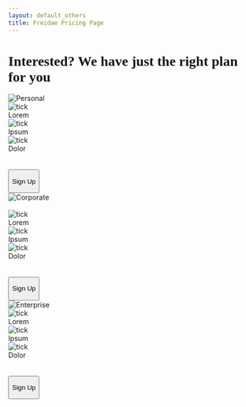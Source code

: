 ```yaml
---
layout: default_others
title: Freidae Pricing Page
---
```

<h1 style="font-family: 'Aller';">Interested? We have just the right plan for you</h1>
<div class="col-sm-4 pri-div-dwn pri-div-res">
    <img alt="Personal" id="pr_prsnl" src="/data/img/pricing/Personal.png">
    <br>
    <img class="pri-img" alt="tick" src="/data/img/pricing/Tick_mark.png"><div class="pri-txt">Lorem</div>
    <img class="pri-img" alt="tick" src="/data/img/pricing/Tick_mark.png"><div class="pri-txt">Ipsum</div>
    <img class="pri-img" alt="tick" src="/data/img/pricing/Tick_mark.png"><div class="pri-txt">Dolor</div>
    <br>
    <br>
    <button type="submit" class="btn pri-sbmt" id="pri-sbmt1"><p style="text-align: center;">Sign Up</p></button>
</div>
<div class="col-sm-4 pri-div-res">
    <div>
        <img alt="Corporate" id="pr_crprt" src="/data/img/pricing/Corp.png">
    </div>
    <br>
    <img class="pri-img" alt="tick" src="/data/img/pricing/Tick_mark.png"><div class="pri-txt">Lorem</div>
    <img class="pri-img" alt="tick" src="/data/img/pricing/Tick_mark.png"><div class="pri-txt">Ipsum</div>
    <img class="pri-img" alt="tick" src="/data/img/pricing/Tick_mark.png"><div class="pri-">Dolor</div>
    <br>
    <br>
    <button type="submit" class="btn pri-sbmt" id="pri-sbmt2"><p style="text-align: center;">Sign Up</p></button>
</div>
<div class="col-sm-4 pri-div-dwn pri-div-res">
    <img alt="Enterprise" id="pr_entr" src="/data/img/pricing/Enterprise.png">
    <br>
    <img class="pri-img" alt="tick" src="/data/img/pricing/Tick_mark.png"><div class="pri-txt">Lorem</div>
    <img class="pri-img" alt="tick" src="/data/img/pricing/Tick_mark.png"><div class="pri-txt">Ipsum</div>
    <img class="pri-img" alt="tick" src="/data/img/pricing/Tick_mark.png"><div class="pri-txt">Dolor</div>
    <br>
    <br>
    <button type="submit" class="btn pri-sbmt" id="pri-sbmt3"><p style="text-align: center;">Sign Up</p></button>
</div>
